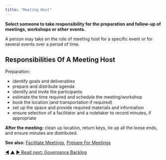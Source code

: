 ```yaml
---
title: "Meeting Host"
---
```



**Select someone to take responsibility for the preparation and follow-up of meetings, workshops or other events.**

A person may take on the role of meeting host for a specific event or for several events over a period of time.

## Responsibilities Of A Meeting Host

Preparation:

-   identify goals and deliverables
-   prepare and distribute agenda
-   identify and invite the participants
-   estimate the time required and schedule the meeting/workshop
-   book the location (and transportation if required)
-   set up the space and provide required materials and information
-   ensure selection of a facilitator and a notetaker to record minutes, if appropriate

**After the meeting:** clean up location, return keys, tie up all the loose ends, and ensure minutes are distributed.

**See also:** [Facilitate Meetings](facilitate-meetings.html), [Prepare For Meetings](prepare-for-meetings.html)

<div class="bottom-nav">
<a href="evaluate-meetings.html" title="Back to: Evaluate Meetings">◀</a> <a href="meeting-practices.html" title="Up: Meeting Practices">▲</a> <a href="governance-backlog.html" title="">▶ Read next: Governance Backlog</a>
</div>

